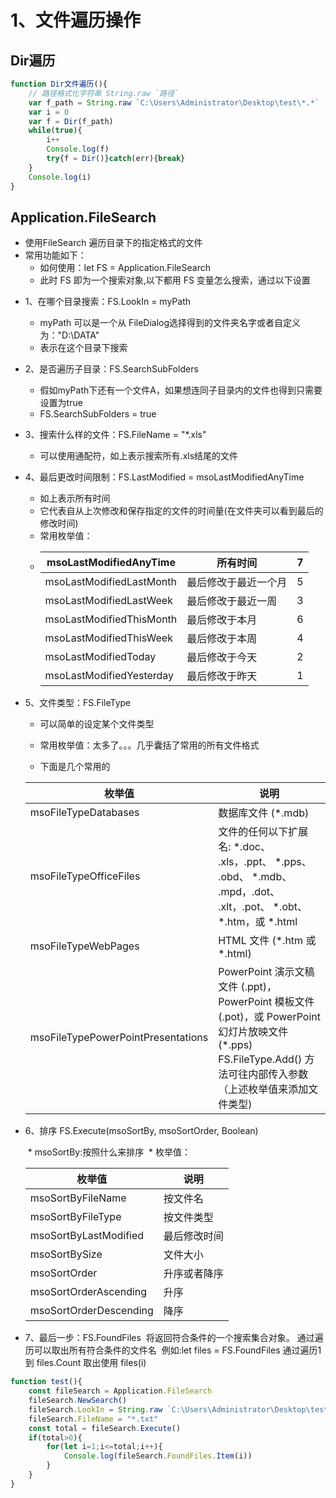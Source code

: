 # 1、文件遍历操作

## Dir遍历

```javascript
function Dir文件遍历(){
	// 路径格式化字符串 String.raw `路径`
	var f_path = String.raw `C:\Users\Administrator\Desktop\test\*.*`
	var i = 0
	var f = Dir(f_path)
	while(true){
		i++
		Console.log(f)
		try{f = Dir()}catch(err){break}
	}
	Console.log(i)
}
```

##  Application.FileSearch
* 使用FileSearch 遍历目录下的指定格式的文件
* 常用功能如下：
  	* 如何使用：let FS = Application.FileSearch
  	* 此时 FS 即为一个搜索对象,以下都用 FS 变量怎么搜索，通过以下设置
- 1、在哪个目录搜索：FS.LookIn = myPath
  	* myPath 可以是一个从 FileDialog选择得到的文件夹名字或者自定义为："D:\\DATA"
  	* 表示在这个目录下搜索
  
- 2、是否遍历子目录：FS.SearchSubFolders
  	* 假如myPath下还有一个文件A，如果想连同子目录内的文件也得到只需要设置为true
  	* FS.SearchSubFolders = true
  
- 3、搜索什么样的文件：FS.FileName = "*.xls"
  	* 可以使用通配符，如上表示搜索所有.xls结尾的文件
  
- 4、最后更改时间限制：FS.LastModified = msoLastModifiedAnyTime
	* 如上表示所有时间
	* 它代表自从上次修改和保存指定的文件的时间量(在文件夹可以看到最后的修改时间)
	* 常用枚举值：
	* | msoLastModifiedAnyTime   | 所有时间             | 7    |
		| ------------------------ | -------------------- | ---- |
		| msoLastModifiedLastMonth | 最后修改于最近一个月 | 5    |
		| msoLastModifiedLastWeek  | 最后修改于最近一周   | 3    |
		| msoLastModifiedThisMonth | 最后修改于本月       | 6    |
		| msoLastModifiedThisWeek  | 最后修改于本周       | 4    |
		| msoLastModifiedToday     | 最后修改于今天       | 2    |
		| msoLastModifiedYesterday | 最后修改于昨天       | 1    |
		
		
	
- 5、文件类型：FS.FileType
	* 可以简单的设定某个文件类型
	
	* 常用枚举值：太多了。。。几乎囊括了常用的所有文件格式
	
	* 下面是几个常用的
	
	  
	
	| 枚举值                             | 说明                                                         |
    | ---------------------------------- | ------------------------------------------------------------ |
    | msoFileTypeDatabases               | 数据库文件 (*.mdb)                                           |
    | msoFileTypeOfficeFiles             | 文件的任何以下扩展名: *.doc、 .xls，.ppt、 *.pps、 .obd、 *.mdb、 .mpd，.dot、 .xlt，.pot、 *.obt、 *.htm，或 *.html |
    | msoFileTypeWebPages                | HTML 文件 (*.htm 或 *.html)                                  |
    | msoFileTypePowerPointPresentations | PowerPoint 演示文稿文件 (.ppt)，PowerPoint 模板文件 (.pot)，或 PowerPoint 幻灯片放映文件 (*.pps)<br/>FS.FileType.Add() 方法可往内部传入参数（上述枚举值来添加文件类型) |
    
    
  
- 6、排序 FS.Execute(msoSortBy, msoSortOrder, Boolean)

  ​	* msoSortBy:按照什么来排序
  ​	* 枚举值：

  | 枚举值      | 说明     |
  | ---------------------- | ------------ |
  | msoSortByFileName    | 按文件名    |
  | msoSortByFileType      | 按文件类型   |
  | msoSortByLastModified  | 最后修改时间 |
  | msoSortBySize          | 文件大小     |
  | msoSortOrder           | 升序或者降序 |
  | msoSortOrderAscending  | 升序         |
  | msoSortOrderDescending | 降序         |

  

- 7、最后一步：FS.FoundFiles
​	将返回符合条件的一个搜索集合对象。
​	通过遍历可以取出所有符合条件的文件名
​	例如:let files = FS.FoundFiles
​	通过遍历1 到 files.Count 取出使用 files(i)

```javascript
function test(){
	const fileSearch = Application.FileSearch
	fileSearch.NewSearch()
	fileSearch.LookIn = String.raw `C:\Users\Administrator\Desktop\test`
	fileSearch.FileName = "*.txt"
	const total = fileSearch.Execute() 
	if(total>0){
		for(let i=1;i<=total;i++){
			Console.log(fileSearch.FoundFiles.Item(i))
		}
	}
}
```